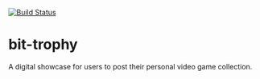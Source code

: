 [![Build Status](https://travis-ci.org/Kyppy/bit-trophy.svg?branch=develop)](https://travis-ci.org/Kyppy/bit-trophy)

# bit-trophy
A digital showcase for users to post their personal video game collection.
